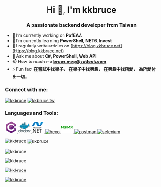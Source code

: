 <h1 align="center">Hi 👋, I'm kkbruce</h1>
<h3 align="center">A passionate backend developer from Taiwan</h3>

- 🔭 I’m currently working on **PofEAA**
- 🌱 I’m currently learning **PowerShell, NET6, Invest**
- 📝 I regularly write articles on [https://blog.kkbruce.net](https://blog.kkbruce.net)
- 💬 Ask me about **C#, PowerShell, Web API**
- 📫 How to reach me **bruce.mvp@outlook.com**
- ⚡ Fun fact **在嘗試中找樂子， 在樂子中找興趣， 在興趣中找所愛， 為所愛付出一切。**

<h3 align="left">Connect with me:</h3>
<p align="left">
<a href="https://twitter.com/kkbruce" target="blank"><img align="center" src="https://raw.githubusercontent.com/rahuldkjain/github-profile-readme-generator/master/src/images/icons/Social/twitter.svg" alt="kkbruce" height="30" width="40" /></a>
<a href="https://fb.com/kkbruce.tw" target="blank"><img align="center" src="https://raw.githubusercontent.com/rahuldkjain/github-profile-readme-generator/master/src/images/icons/Social/facebook.svg" alt="kkbruce.tw" height="30" width="40" /></a>
</p>

<h3 align="left">Languages and Tools:</h3>
<p align="left"> <a href="https://www.w3schools.com/cs/" target="_blank" rel="noreferrer"> <img src="https://raw.githubusercontent.com/devicons/devicon/master/icons/csharp/csharp-original.svg" alt="csharp" width="40" height="40"/> </a> <a href="https://www.docker.com/" target="_blank" rel="noreferrer"> <img src="https://raw.githubusercontent.com/devicons/devicon/master/icons/docker/docker-original-wordmark.svg" alt="docker" width="40" height="40"/> </a> <a href="https://dotnet.microsoft.com/" target="_blank" rel="noreferrer"> <img src="https://raw.githubusercontent.com/devicons/devicon/master/icons/dot-net/dot-net-original-wordmark.svg" alt="dotnet" width="40" height="40"/> </a> <a href="hexo.io/" target="_blank" rel="noreferrer"> <img src="https://www.vectorlogo.zone/logos/hexoio/hexoio-icon.svg" alt="hexo" width="40" height="40"/> </a> <a href="https://www.nginx.com" target="_blank" rel="noreferrer"> <img src="https://raw.githubusercontent.com/devicons/devicon/master/icons/nginx/nginx-original.svg" alt="nginx" width="40" height="40"/> </a> <a href="https://postman.com" target="_blank" rel="noreferrer"> <img src="https://www.vectorlogo.zone/logos/getpostman/getpostman-icon.svg" alt="postman" width="40" height="40"/> </a> <a href="https://www.selenium.dev" target="_blank" rel="noreferrer"> <img src="https://raw.githubusercontent.com/detain/svg-logos/780f25886640cef088af994181646db2f6b1a3f8/svg/selenium-logo.svg" alt="selenium" width="40" height="40"/> </a> </p>

<p><img align="left" src="https://github-readme-stats.vercel.app/api/top-langs?username=kkbruce&show_icons=true&locale=en&layout=compact" alt="kkbruce" /></p>

<p>&nbsp;<img align="center" src="https://github-readme-stats.vercel.app/api?username=kkbruce&show_icons=true&locale=en" alt="kkbruce" /></p>

<p><img align="center" src="https://github-readme-streak-stats.herokuapp.com/?user=kkbruce&" alt="kkbruce" /></p>

<p align="left"> <img src="https://komarev.com/ghpvc/?username=kkbruce&label=Profile%20views&color=0e75b6&style=flat" alt="kkbruce" /> </p>

<p align="left"> <a href="https://github.com/ryo-ma/github-profile-trophy"><img src="https://github-profile-trophy.vercel.app/?username=kkbruce" alt="kkbruce" /></a> </p>

<p align="left"> <a href="https://twitter.com/kkbruce" target="blank"><img src="https://img.shields.io/twitter/follow/kkbruce?logo=twitter&style=for-the-badge" alt="kkbruce" /></a> </p>

<!--
### Hi there 👋

**kkbruce/kkbruce** is a ✨ _special_ ✨ repository because its `README.md` (this file) appears on your GitHub profile.

Here are some ideas to get you started:

- 🔭 I’m currently working on ...
- 🌱 I’m currently learning ...
- 👯 I’m looking to collaborate on ...
- 🤔 I’m looking for help with ...
- 💬 Ask me about ...
- 📫 How to reach me: ...
- 😄 Pronouns: ...
- ⚡ Fun fact: ...
-->
